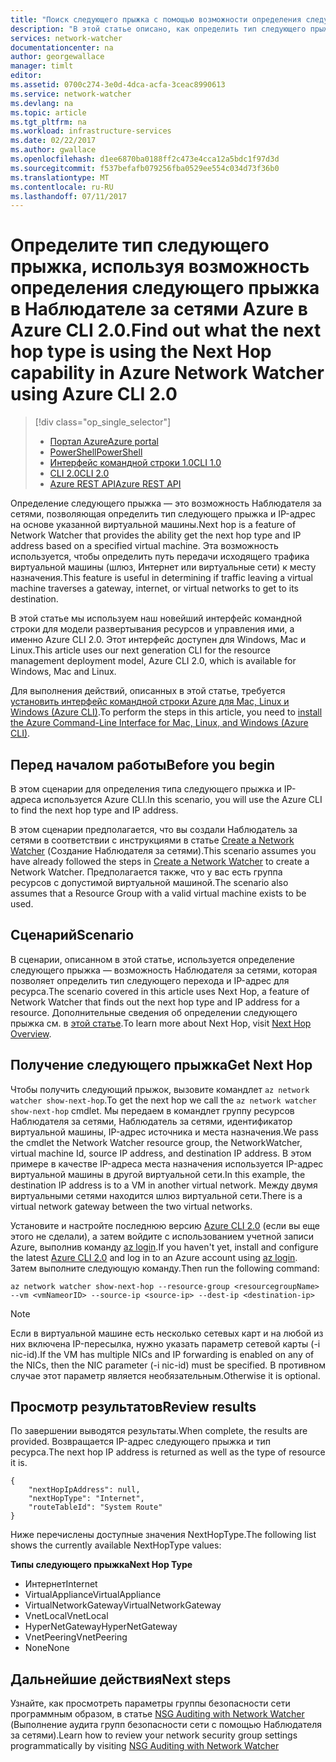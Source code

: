 ```yaml
---
title: "Поиск следующего прыжка с помощью возможности определения следующего прыжка в Наблюдателе за сетями Azure (Azure CLI 2.0) | Документация Майкрософт"
description: "В этой статье описано, как определить тип следующего прыжка и IP-адрес, используя возможность определения следующего прыжка в Azure CLI."
services: network-watcher
documentationcenter: na
author: georgewallace
manager: timlt
editor: 
ms.assetid: 0700c274-3e0d-4dca-acfa-3ceac8990613
ms.service: network-watcher
ms.devlang: na
ms.topic: article
ms.tgt_pltfrm: na
ms.workload: infrastructure-services
ms.date: 02/22/2017
ms.author: gwallace
ms.openlocfilehash: d1ee6870ba0188ff2c473e4cca12a5bdc1f97d3d
ms.sourcegitcommit: f537befafb079256fba0529ee554c034d73f36b0
ms.translationtype: MT
ms.contentlocale: ru-RU
ms.lasthandoff: 07/11/2017
---
```

# <a name="find-out-what-the-next-hop-type-is-using-the-next-hop-capability-in-azure-network-watcher-using-azure-cli-20"></a><span data-ttu-id="9dd52-103">Определите тип следующего прыжка, используя возможность определения следующего прыжка в Наблюдателе за сетями Azure в Azure CLI 2.0.</span><span class="sxs-lookup"><span data-stu-id="9dd52-103">Find out what the next hop type is using the Next Hop capability in Azure Network Watcher using Azure CLI 2.0</span></span>

> [!div class="op_single_selector"]
> - [<span data-ttu-id="9dd52-104">Портал Azure</span><span class="sxs-lookup"><span data-stu-id="9dd52-104">Azure portal</span></span>](network-watcher-check-next-hop-portal.md)
> - [<span data-ttu-id="9dd52-105">PowerShell</span><span class="sxs-lookup"><span data-stu-id="9dd52-105">PowerShell</span></span>](network-watcher-check-next-hop-powershell.md)
> - [<span data-ttu-id="9dd52-106">Интерфейс командной строки 1.0</span><span class="sxs-lookup"><span data-stu-id="9dd52-106">CLI 1.0</span></span>](network-watcher-check-next-hop-cli-nodejs.md)
> - [<span data-ttu-id="9dd52-107">CLI 2.0</span><span class="sxs-lookup"><span data-stu-id="9dd52-107">CLI 2.0</span></span>](network-watcher-check-next-hop-cli.md)
> - [<span data-ttu-id="9dd52-108">Azure REST API</span><span class="sxs-lookup"><span data-stu-id="9dd52-108">Azure REST API</span></span>](network-watcher-check-next-hop-rest.md)

<span data-ttu-id="9dd52-109">Определение следующего прыжка — это возможность Наблюдателя за сетями, позволяющая определить тип следующего прыжка и IP-адрес на основе указанной виртуальной машины.</span><span class="sxs-lookup"><span data-stu-id="9dd52-109">Next hop is a feature of Network Watcher that provides the ability get the next hop type and IP address based on a specified virtual machine.</span></span> <span data-ttu-id="9dd52-110">Эта возможность используется, чтобы определить путь передачи исходящего трафика виртуальной машины (шлюз, Интернет или виртуальные сети) к месту назначения.</span><span class="sxs-lookup"><span data-stu-id="9dd52-110">This feature is useful in determining if traffic leaving a virtual machine traverses a gateway, internet, or virtual networks to get to its destination.</span></span>

<span data-ttu-id="9dd52-111">В этой статье мы используем наш новейший интерфейс командной строки для модели развертывания ресурсов и управления ими, а именно Azure CLI 2.0. Этот интерфейс доступен для Windows, Mac и Linux.</span><span class="sxs-lookup"><span data-stu-id="9dd52-111">This article uses our next generation CLI for the resource management deployment model, Azure CLI 2.0, which is available for Windows, Mac and Linux.</span></span>

<span data-ttu-id="9dd52-112">Для выполнения действий, описанных в этой статье, требуется [установить интерфейс командной строки Azure для Mac, Linux и Windows (Azure CLI)](https://docs.microsoft.com/en-us/cli/azure/install-az-cli2).</span><span class="sxs-lookup"><span data-stu-id="9dd52-112">To perform the steps in this article, you need to [install the Azure Command-Line Interface for Mac, Linux, and Windows (Azure CLI)](https://docs.microsoft.com/en-us/cli/azure/install-az-cli2).</span></span>

## <a name="before-you-begin"></a><span data-ttu-id="9dd52-113">Перед началом работы</span><span class="sxs-lookup"><span data-stu-id="9dd52-113">Before you begin</span></span>

<span data-ttu-id="9dd52-114">В этом сценарии для определения типа следующего прыжка и IP-адреса используется Azure CLI.</span><span class="sxs-lookup"><span data-stu-id="9dd52-114">In this scenario, you will use the Azure CLI to find the next hop type and IP address.</span></span>

<span data-ttu-id="9dd52-115">В этом сценарии предполагается, что вы создали Наблюдатель за сетями в соответствии с инструкциями в статье [Create a Network Watcher](network-watcher-create.md) (Создание Наблюдателя за сетями).</span><span class="sxs-lookup"><span data-stu-id="9dd52-115">This scenario assumes you have already followed the steps in [Create a Network Watcher](network-watcher-create.md) to create a Network Watcher.</span></span> <span data-ttu-id="9dd52-116">Предполагается также, что у вас есть группа ресурсов с допустимой виртуальной машиной.</span><span class="sxs-lookup"><span data-stu-id="9dd52-116">The scenario also assumes that a Resource Group with a valid virtual machine exists to be used.</span></span>

## <a name="scenario"></a><span data-ttu-id="9dd52-117">Сценарий</span><span class="sxs-lookup"><span data-stu-id="9dd52-117">Scenario</span></span>

<span data-ttu-id="9dd52-118">В сценарии, описанном в этой статье, используется определение следующего прыжка — возможность Наблюдателя за сетями, которая позволяет определить тип следующего перехода и IP-адрес для ресурса.</span><span class="sxs-lookup"><span data-stu-id="9dd52-118">The scenario covered in this article uses Next Hop, a feature of Network Watcher that finds out the next hop type and IP address for a resource.</span></span> <span data-ttu-id="9dd52-119">Дополнительные сведения об определении следующего прыжка см. в [этой статье](network-watcher-next-hop-overview.md).</span><span class="sxs-lookup"><span data-stu-id="9dd52-119">To learn more about Next Hop, visit [Next Hop Overview](network-watcher-next-hop-overview.md).</span></span>


## <a name="get-next-hop"></a><span data-ttu-id="9dd52-120">Получение следующего прыжка</span><span class="sxs-lookup"><span data-stu-id="9dd52-120">Get Next Hop</span></span>

<span data-ttu-id="9dd52-121">Чтобы получить следующий прыжок, вызовите командлет `az network watcher show-next-hop`.</span><span class="sxs-lookup"><span data-stu-id="9dd52-121">To get the next hop we call the `az network watcher show-next-hop` cmdlet.</span></span> <span data-ttu-id="9dd52-122">Мы передаем в командлет группу ресурсов Наблюдателя за сетями, Наблюдатель за сетями, идентификатор виртуальной машины, IP-адрес источника и места назначения.</span><span class="sxs-lookup"><span data-stu-id="9dd52-122">We pass the cmdlet the Network Watcher resource group, the NetworkWatcher, virtual machine Id, source IP address, and destination IP address.</span></span> <span data-ttu-id="9dd52-123">В этом примере в качестве IP-адреса места назначения используется IP-адрес виртуальной машины в другой виртуальной сети.</span><span class="sxs-lookup"><span data-stu-id="9dd52-123">In this example, the destination IP address is to a VM in another virtual network.</span></span> <span data-ttu-id="9dd52-124">Между двумя виртуальными сетями находится шлюз виртуальной сети.</span><span class="sxs-lookup"><span data-stu-id="9dd52-124">There is a virtual network gateway between the two virtual networks.</span></span>

<span data-ttu-id="9dd52-125">Установите и настройте последнюю версию [Azure CLI 2.0](/cli/azure/install-az-cli2) (если вы еще этого не сделали), а затем войдите с использованием учетной записи Azure, выполнив команду [az login](/cli/azure/#login).</span><span class="sxs-lookup"><span data-stu-id="9dd52-125">If you haven't yet, install and configure the latest [Azure CLI 2.0](/cli/azure/install-az-cli2) and log in to an Azure account using [az login](/cli/azure/#login).</span></span> <span data-ttu-id="9dd52-126">Затем выполните следующую команду.</span><span class="sxs-lookup"><span data-stu-id="9dd52-126">Then run the following command:</span></span>

```azurecli
az network watcher show-next-hop --resource-group <resourcegroupName> --vm <vmNameorID> --source-ip <source-ip> --dest-ip <destination-ip>

```

> [!NOTE]
<span data-ttu-id="9dd52-127">Если в виртуальной машине есть несколько сетевых карт и на любой из них включена IP-пересылка, нужно указать параметр сетевой карты (-i nic-id).</span><span class="sxs-lookup"><span data-stu-id="9dd52-127">If the VM has multiple NICs and IP forwarding is enabled on any of the NICs, then the NIC parameter (-i nic-id) must be specified.</span></span> <span data-ttu-id="9dd52-128">В противном случае этот параметр является необязательным.</span><span class="sxs-lookup"><span data-stu-id="9dd52-128">Otherwise it is optional.</span></span>

## <a name="review-results"></a><span data-ttu-id="9dd52-129">Просмотр результатов</span><span class="sxs-lookup"><span data-stu-id="9dd52-129">Review results</span></span>

<span data-ttu-id="9dd52-130">По завершении выводятся результаты.</span><span class="sxs-lookup"><span data-stu-id="9dd52-130">When complete, the results are provided.</span></span> <span data-ttu-id="9dd52-131">Возвращается IP-адрес следующего прыжка и тип ресурса.</span><span class="sxs-lookup"><span data-stu-id="9dd52-131">The next hop IP address is returned as well as the type of resource it is.</span></span>

```azurecli
{
    "nextHopIpAddress": null,
    "nextHopType": "Internet",
    "routeTableId": "System Route"
}
```

<span data-ttu-id="9dd52-132">Ниже перечислены доступные значения NextHopType.</span><span class="sxs-lookup"><span data-stu-id="9dd52-132">The following list shows the currently available NextHopType values:</span></span>

<span data-ttu-id="9dd52-133">**Типы следующего прыжка**</span><span class="sxs-lookup"><span data-stu-id="9dd52-133">**Next Hop Type**</span></span>

* <span data-ttu-id="9dd52-134">Интернет</span><span class="sxs-lookup"><span data-stu-id="9dd52-134">Internet</span></span>
* <span data-ttu-id="9dd52-135">VirtualAppliance</span><span class="sxs-lookup"><span data-stu-id="9dd52-135">VirtualAppliance</span></span>
* <span data-ttu-id="9dd52-136">VirtualNetworkGateway</span><span class="sxs-lookup"><span data-stu-id="9dd52-136">VirtualNetworkGateway</span></span>
* <span data-ttu-id="9dd52-137">VnetLocal</span><span class="sxs-lookup"><span data-stu-id="9dd52-137">VnetLocal</span></span>
* <span data-ttu-id="9dd52-138">HyperNetGateway</span><span class="sxs-lookup"><span data-stu-id="9dd52-138">HyperNetGateway</span></span>
* <span data-ttu-id="9dd52-139">VnetPeering</span><span class="sxs-lookup"><span data-stu-id="9dd52-139">VnetPeering</span></span>
* <span data-ttu-id="9dd52-140">None</span><span class="sxs-lookup"><span data-stu-id="9dd52-140">None</span></span>

## <a name="next-steps"></a><span data-ttu-id="9dd52-141">Дальнейшие действия</span><span class="sxs-lookup"><span data-stu-id="9dd52-141">Next steps</span></span>

<span data-ttu-id="9dd52-142">Узнайте, как просмотреть параметры группы безопасности сети программным образом, в статье [NSG Auditing with Network Watcher](network-watcher-nsg-auditing-powershell.md) (Выполнение аудита групп безопасности сети с помощью Наблюдателя за сетями).</span><span class="sxs-lookup"><span data-stu-id="9dd52-142">Learn how to review your network security group settings programmatically by visiting [NSG Auditing with Network Watcher](network-watcher-nsg-auditing-powershell.md)</span></span>
